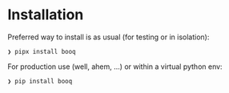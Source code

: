 # Installation

Preferred way to install is as usual (for testing or in isolation):

```console
❯ pipx install booq
```

For production use (well, ahem, ...) or within a virtual python env:

```console
❯ pip install booq
```


